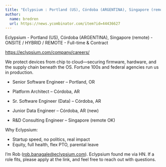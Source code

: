 ```yaml
---
title: "Eclypsium : Portland (US), Córdoba (ARGENTINA), Singapore (remote)"
author:
  name: bredren
  url: https://news.ycombinator.com/item?id=44436627
---
```


<JobNavigation />

Eclypsium - Portland (US), Córdoba (ARGENTINA), Singapore (remote) - ONSITE &#x2F; HYBRID &#x2F; REMOTE - Full-time &amp; Contract

<a href="https:&#x2F;&#x2F;eclypsium.com&#x2F;company&#x2F;careers&#x2F;" rel="nofollow">https:&#x2F;&#x2F;eclypsium.com&#x2F;company&#x2F;careers&#x2F;</a>

We protect devices from chip to cloud—securing firmware, hardware, and the supply chain beneath the OS. Fortune 100s and federal agencies run us in production.

- Senior Software Engineer – Portland, OR

- Platform Architect – Córdoba, AR

- Sr. Software Engineer (Data) – Córdoba, AR

- Junior Data Engineer – Córdoba, AR (new)

- R&amp;D Consulting Engineer – Singapore (remote OK)

Why Eclypsium:
- Startup speed, no politics, real impact
- Equity, full health, flex PTO, parental leave

I’m Rob (rob.banagale@eclypsium.com). Eclypsium found me via HN. If a role fits, please apply at the link, and feel free to reach out with questions.
<JobApplication />
